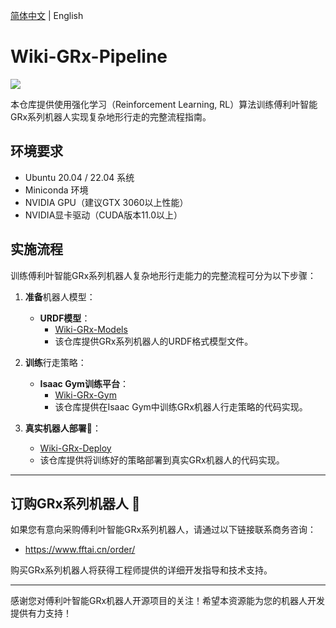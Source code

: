 [简体中文](README.md) | English

# Wiki-GRx-Pipeline

![](pictures/7.png)

本仓库提供使用强化学习（Reinforcement Learning, RL）算法训练傅利叶智能GRx系列机器人实现复杂地形行走的完整流程指南。

## 环境要求

- Ubuntu 20.04 / 22.04 系统
- Miniconda 环境
- NVIDIA GPU（建议GTX 3060以上性能）
- NVIDIA显卡驱动（CUDA版本11.0以上）

## 实施流程

训练傅利叶智能GRx系列机器人复杂地形行走能力的完整流程可分为以下步骤：

1. **准备**机器人模型：
    - **URDF模型**：
        - [Wiki-GRx-Models](https://github.com/FFTAI/wiki-grx-models)
        - 该仓库提供GRx系列机器人的URDF格式模型文件。

2. **训练**行走策略：
    - **Isaac Gym训练平台**：
        - [Wiki-GRx-Gym](https://github.com/FFTAI/wiki-grx-gym)
        - 该仓库提供在Isaac Gym中训练GRx机器人行走策略的代码实现。

3. **真实机器人部署**🤖：
    - [Wiki-GRx-Deploy](https://github.com/FFTAI/wiki-grx-deploy)
    - 该仓库提供将训练好的策略部署到真实GRx机器人的代码实现。

---

## 订购GRx系列机器人 🛒

如果您有意向采购傅利叶智能GRx系列机器人，请通过以下链接联系商务咨询：

- https://www.fftai.cn/order/

购买GRx系列机器人将获得工程师提供的详细开发指导和技术支持。

---

感谢您对傅利叶智能GRx机器人开源项目的关注！希望本资源能为您的机器人开发提供有力支持！